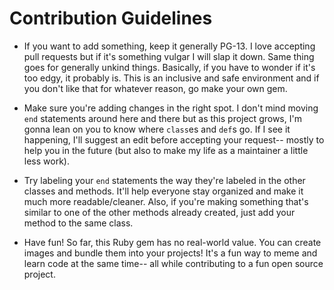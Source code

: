 # Contribution Guidelines

- If you want to add something, keep it generally PG-13. I love accepting pull requests but if it's something vulgar I will slap it down. Same thing goes for generally unkind things. Basically, if you have to wonder if it's too edgy, it probably is. This is an inclusive and safe environment and if you don't like that for whatever reason, go make your own gem.

- Make sure you're adding changes in the right spot. I don't mind moving `end` statements around here and there but as this project grows, I'm gonna lean on you to know where `class`es and `def`s go. If I see it happening, I'll suggest an edit before accepting your request-- mostly to help you in the future (but also to make my life as a maintainer a little less work).

- Try labeling your `end` statements the way they're labeled in the other classes and methods. It'll help everyone stay organized and make it much more readable/cleaner. Also, if you're making something that's similar to one of the other methods already created, just add your method to the same class.

- Have fun! So far, this Ruby gem has no real-world value. You can create images and bundle them into your projects! It's a fun way to meme and learn code at the same time-- all while contributing to a fun open source project.
